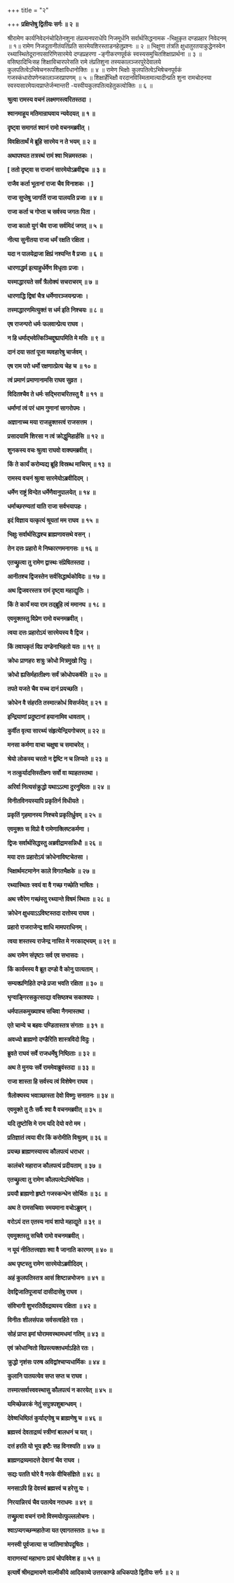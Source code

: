 +++
title = "२"

+++
**प्रक्षिप्तेषु द्वितीयः सर्गः ॥ २ ॥**

श्रीरामेण कार्यनिवेदनंचोदितेनशुना तंप्रत्यनपराधेपि निजमूर्धनि सर्वार्थसिद्धनामक -भिक्षुकृत दण्डप्रहार निवेदनम् ॥ १॥ रामेण निजदूतानीतंयतिंप्रति सारमेयशिरस्ताडनहेतुप्रश्नः ॥ २ ॥ भिक्षुणा तंत्रति क्षुधातुरतयाकुद्धेनस्वेन रथ्यास्थितेदूरानपसारिणिसारमेये दण्डप्रहरणा -ङ्गीकरणपूर्वकं स्वस्यसमुचितशिक्षाप्रार्थना ॥ ३ ॥ वसिष्ठादिभिःसह शिक्षाविचारपरेसति रामे तंप्रतिशुना तस्यकालञ्जरपुरेदेवालये कुलपतित्वेऽभिषेचनरूपशिक्षाविधानोक्तिः ॥ ४ ॥ रामेण भिक्षोः कुलपतित्वेऽभिषेचनपूर्वकं गजस्कंधारोपणेनकालञ्जरप्रापणम् ॥ ५ ॥ शिक्षार्हेभिक्षौ वरदानविस्मितामात्यादीन्प्रति शुना रामचोदनया स्वस्यसारमेयत्वप्राप्तेर्जन्मान्तरी -यस्वीयकुलपतित्वहेतुकत्वोक्तिः ॥ ६ ॥

**श्रुत्वा रामस्य वचनं लक्ष्मणस्त्वरितस्तदा ।**

**श्वानमाहूय मतिमान्राघवाय न्यवेदयत् ॥ १ ॥**

**दृष्ट्वा समागतं श्वानं रामो वचनमब्रवीत् ।**

**विवक्षितार्थं मे ब्रूहि सारमेय न ते भयम् ॥ २ ॥**

**अथापश्यत तत्रस्थं रामं श्वा भिन्नमस्तकः ।**

**\[ ततो दृष्ट्वा स राजानं सारमेयोऽब्रवीद्वचः ॥ ३ ॥**

**राजैव कर्ता भूतानां राजा चैव विनाशकः । \]**

**राजा सुप्तेषु जागर्ति राजा पालयति प्रजाः ॥ ४ ॥**

**राजा कर्ता च गोप्ता च सर्वस्य जगतः पिता ।**

**राजा कालो युगं चैव राजा सर्वमिदं जगत् ॥ ५ ॥**

**नीत्या सुनीतया राजा धर्मं रक्षति रक्षिता ।**

**यदा न पालयेद्राजा क्षिप्रं नश्यन्ति वै प्रजाः ॥ ६ ॥**

**धारणाद्धर्म इत्याहुर्धर्मेण विधृताः प्रजाः ।**

**यस्माद्धारयते सर्वं त्रैलोक्यं सचराचरम् ॥ ७ ॥**

**धारणाद्धि द्विषां चैत्र धर्मेणारञ्जयन्प्रजाः ।**

**तस्माद्धारणमित्युक्तं स धर्म इति निश्चयः ॥ ८ ॥**

**एष राजन्परो धर्मः फलवान्प्रेत्य राघव ।**

**न हि धर्माद्भवेत्किञ्चिद्दुष्प्रापमिति मे मतिः ॥ ९ ॥**

**दानं दया सतां पूजा व्यवहारेषु चार्जवम् ।**

**एष राम परो धर्मो रक्षणात्प्रेत्य चेह च ॥ १० ॥**

**त्वं प्रमाणं प्रमाणानामसि राघव सुव्रत ।**

**विदितश्चैव ते धर्मः सद्भिराचरितस्तु वै ॥ ११ ॥**

**धर्माणां त्वं परं धाम गुणानां सागरोपमः ।**

**अज्ञानाच्च मया राजन्नुक्तस्त्वं राजसत्तम ।**

**प्रसादयामि शिरसा न त्वं क्रोद्धुमिहार्हसि ॥ १२ ॥**

**शुनकस्य वचः श्रुत्वा राघवो वाक्यमब्रवीत् ।**

**किं ते कार्यं करोम्यद्य ब्रूहि विस्रब्ध माचिरम् ॥ १३ ॥**

**रामस्य वचनं श्रुत्वा सारमेयोऽब्रवीदिदम् ।**

**धर्मेण राष्ट्रं विन्देत धर्मेणैवानुपालयेत् ॥ १४ ॥**

**धर्माच्छरण्यतां याति राजा सर्वभयापहः ।**

**इदं विज्ञाय यत्कृत्यं श्रूयतां मम राघव ॥ १५ ॥**

**भिक्षुः सर्वार्थसिद्धश्च ब्राह्मणावसथे वसन् ।**

**तेन दत्तः प्रहारो मे निष्कारणमनागसः ॥ १६ ॥**

**एतच्छ्रुत्वा तु रामेण द्वास्थः संप्रेषितस्तदा ।**

**आनीतश्च द्विजस्तेन सर्वसिद्धार्थकोविदः ॥ १७ ॥**

**अथ द्विजवरस्तत्र रामं दृष्ट्वा महाद्युतिः ।**

**किं ते कार्यं मया राम तद्ब्रूहि त्वं ममानघ ॥ १८ ॥**

**एवमुक्तस्तु विप्रेण रामो वचनमब्रवीत् ।**

**त्वया दत्तः प्रहारोऽयं सारमेयस्य वै द्विज ।**

**किं तवापकृतं विप्र दण्डेनाभिहतो यतः ॥ १९ ॥**

**क्रोधः प्राणहरः शत्रुः क्रोधो मित्रमुखो रिपुः ।**

**क्रोधो ह्यसिर्महातीक्ष्णः सर्वं क्रोधोपकर्षति ॥ २० ॥**

**तपते यजते चैव यच्च दानं प्रयच्छति ।**

**क्रोधेन वै संहरति तस्मात्क्रोधं विसर्जयेत् ॥ २१ ॥**

**इन्द्रियाणां प्रदुष्टानां हयानामिव धावताम् ।**

**कुर्वीत वृत्या सारथ्यं संहृत्येन्द्रियगोचरम् ॥ २२ ॥**

**मनसा कर्मणा वाचा चक्षुषा च समाचरेत् ।**

**श्रेयो लोकस्य चरतो न द्वेष्टि न च लिप्यते ॥ २३ ॥**

**न तत्कुर्यादसिस्तीक्ष्णः सर्वो वा व्याहतस्तथा ।**

**अरिर्वा नित्यसंक्रुद्धो यथाऽऽत्मा दुरनुष्ठितः ॥ २४ ॥**

**विनीतविनयस्यापि प्रकृतिर्न विधीयते ।**

**प्रकृतिं गृहमानस्य निश्चये प्रकृतिर्ध्रुवम् ॥ २५ ॥**

**एवमुक्तः स विप्रो वै रामेणाक्लिष्टकर्मणा ।**

**द्विजः सर्वार्थसिद्धस्तु अब्रवीद्रामसन्निधौ ॥ २६ ॥**

**मया दत्तः प्रहारोऽयं क्रोधेनाविष्टचेतसा ।**

**भिक्षार्थमटमानेन काले विगतभैक्षके ॥ २७ ॥**

**रथ्यास्थितः स्वयं वा वै गच्छ गच्छेति भाषितः ।**

**अथ स्वैरेण गच्छंस्तु रथ्यान्ते विषमं स्थितः ॥ २८ ॥**

**क्रोधेन क्षुधयाऽऽविष्टस्तदा दत्तोस्य राघव ।**

**प्रहारो राजराजेन्द्र शाधि मामपराधिनम् ।**

**त्वया शस्तस्य राजेन्द्र नास्ति मे नरकाद्भयम् ॥ २९ ॥**

**अथ रामेण संपृष्टाः सर्व एव सभासदः ।**

**किं कार्यमस्य वै ब्रूत दण्डो वै कोनु पात्यताम् ।**

**सम्यक्प्रणिहिते दण्डे प्रजा भवति रक्षिता ॥ ३० ॥**

**भृग्वाङ्गिरसकुत्साद्या वसिष्ठश्च सकाश्यपः ।**

**धर्मपालकमुख्याश्च सचिवा नैगमास्तथा ।**

**एते चान्ये च बहवः पण्डितास्तत्र संगताः ॥ ३१ ॥**

**अवध्यो ब्राह्मणो दण्डैरिति शास्त्रविदो विदुः ।**

**ब्रुवते राघवं सर्वे राजधर्मेषु निष्ठिताः ॥ ३२ ॥**

**अथ ते मुनयः सर्वे राममेवाब्रुवंस्तदा ॥ ३३ ॥**

**राजा शास्ता हि सर्वस्य त्वं विशेषेण राघव ।**

**त्रैलोक्यस्य भवाञ्छास्ता देवो विष्णुः सनातनः ॥ ३४ ॥**

**एवमुक्ते तु तैः सर्वैः श्वा वै वचनमब्रवीत् ॥ ३५ ॥**

**यदि तुष्टोसि मे राम यदि देयो वरो मम ।**

**प्रतिज्ञातं त्वया वीर किं करोमीति विश्रुतम् ॥ ३६ ॥**

**प्रयच्छ ब्राह्मणस्यास्य कौलपत्यं धराधर ।**

**कालंचरे महाराज कौलपत्यं प्रदीयताम् ॥ ३७ ॥**

**एतच्छ्रुत्वा तु रामेण कौलपत्येऽभिषेचितः ।**

**प्रययौ ब्राह्मणो हृष्टो गजस्कन्धेन सोर्चितः ॥ ३८ ॥**

**अथ ते रामसचिवाः स्मयमाना वचोऽब्रुवन् ।**

**वरोऽयं दत्त एतस्य नायं शापो महाद्युते ॥ ३९ ॥**

**एवमुक्तस्तु सचिवै रामो वचनमब्रवीत् ।**

**न यूयं नीतितत्त्वज्ञाः श्वा वै जानाति कारणम् ॥ ४० ॥**

**अथ पृष्टस्तु रामेण सारमेयोऽब्रवीदिदम् ।**

**अहं कुलपतिस्तत्र आसं शिष्टान्नभोजनः ॥ ४१ ॥**

**देवद्विजातिपूजायां दासीदासेषु राघव ।**

**संविभागी शुभरतिर्देवद्रव्यस्य रक्षिता ॥ ४२ ॥**

**विनीतः शीलसंपन्नः सर्वसत्वहिते रतः ।**

**सोहं प्राप्त इमां घोरामवस्थामधमां गतिम् ॥ ४३ ॥**

**एवं क्रोधान्वितो विप्रस्त्यक्तधर्माऽहिते रतः ।**

**क्रुद्धो नृशंसः परुष अविद्वांश्चाप्यधार्मिकः ॥ ४४ ॥**

**कुलानि पातयत्येव सप्त सप्त च राघव ।**

**तस्मात्सर्वास्ववस्थासु कौलपत्यं न कारयेत् ॥ ४५ ॥**

**यमिच्छेन्नरकं नेतुं सपुत्रपशुबान्धवम् ।**

**देवेष्वधिष्ठितं कुर्याद्गोषु च ब्राह्मणेषु च ॥ ४६ ॥**

**ब्रह्मस्वं देवताद्रव्यं स्त्रीणां बालधनं च यत् ।**

**दत्तं हरति यो भूय इष्टैः सह विनश्यति ॥ ४७ ॥**

**ब्राह्मणद्रव्यमादत्ते देवानां चैव राघव ।**

**सद्यः पतति घोरे वै नरके वीचिसंज्ञिते ॥ ४८ ॥**

**मनसाऽपि हि देवस्वं ब्रह्मस्वं च हरेत्तु यः ।**

**निरयान्निरयं चैव पतत्येव नराधमः ॥ ४९ ॥**

**तच्छ्रुत्वा वचनं रामो विस्मयोत्फुल्ललोचनः ।**

**श्वाऽप्यगच्छन्महातेजा यत एवागतस्ततः ॥ ५० ॥**

**मनस्वी पूर्वजात्या स जातिमात्रोपदूषितः ।**

**वाराणस्यां महाभागः प्रायं चोपविवेश ह ॥ ५१ ॥**

**इत्यार्षे श्रीमद्रामायणे वाल्मीकीये आदिकाव्ये उत्तरकाण्डे अधिकपाठे द्वितीयः सर्गः ॥ २ ॥**

